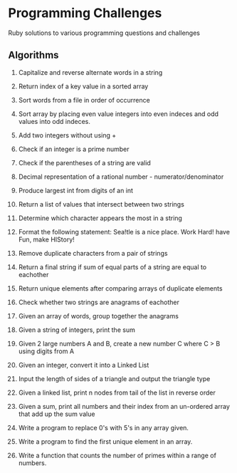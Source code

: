 # Programming Challenges #

Ruby solutions to various programming questions and challenges

## Algorithms ##

1. Capitalize and reverse alternate words in a string

2. Return index of a key value in a sorted array

3. Sort words from a file in order of occurrence

4. Sort array by placing even value integers into even indeces and odd values into odd indeces.

5. Add two integers without using + 

6. Check if an integer is a prime number

7. Check if the parentheses of a string are valid

8. Decimal representation of a rational number - numerator/denominator

9. Produce largest int from digits of an int

10. Return a list of values that intersect between two strings

11. Determine which character appears the most in a string

12. Format the following statement:
     Sea!tle is a nice place. Work Hard! have Fun, make HIStory!

13. Remove duplicate characters from a pair of strings

14. Return a final string if sum of equal parts of a string are equal to eachother

15. Return unique elements after comparing arrays of duplicate elements

16. Check whether two strings are anagrams of eachother

17. Given an array of words, group together the anagrams

18. Given a string of integers, print the sum

19. Given 2 large numbers A and B, create a new number C where C > B using digits from A

20. Given an integer, convert it into a Linked List

21. Input the length of sides of a triangle and output the triangle type

22. Given a linked list, print n nodes from tail of the list in reverse order

23. Given a sum, print all numbers and their 
  index from an un-ordered array that add up 
  the sum value

24. Write a program to replace 0's with 5's in any array given.

25. Write a program to find the first unique element in an array.

26. Write a function that counts the number of primes within a range of numbers.